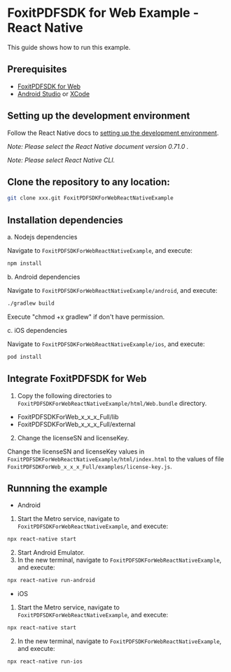 # FoxitPDFSDK for Web Example - React Native

This guide shows how to run this example.

## Prerequisites

- [FoxitPDFSDK for Web](https://developers.foxit.com/products/web/)
- [Android Studio](https://developer.android.com/studio) or [XCode](https://developer.apple.com/xcode/)

## Setting up the development environment
Follow the React Native docs to [setting up the development environment](https://reactnative.dev/docs/environment-setup). 

_Note: Please select the React Native document version 0.71.0 ._

_Note: Please select React Native CLI._

## Clone the repository to any location:

```bash
git clone xxx.git FoxitPDFSDKForWebReactNativeExample
```

## Installation dependencies

a. Nodejs dependencies

Navigate to `FoxitPDFSDKForWebReactNativeExample`, and execute:

```bash
npm install
```

b. Android dependencies

Navigate to `FoxitPDFSDKForWebReactNativeExample/android`, and execute:

```bash
./gradlew build
```

Execute "chmod +x gradlew" if don't have permission.

c. iOS dependencies

Navigate to `FoxitPDFSDKForWebReactNativeExample/ios`, and execute:

```bash
pod install
```

## Integrate FoxitPDFSDK for Web

1. Copy the following directories to `FoxitPDFSDKForWebReactNativeExample/html/Web.bundle` directory.

- FoxitPDFSDKForWeb_x_x_x_Full/lib
- FoxitPDFSDKForWeb_x_x_x_Full/external

2. Change the licenseSN and licenseKey.

Change the licenseSN and licenseKey values in `FoxitPDFSDKForWebReactNativeExample/html/index.html` to the values of file `FoxitPDFSDKForWeb_x_x_x_Full/examples/license-key.js`.

## Runnning the example

- Android

1. Start the Metro service, navigate to `FoxitPDFSDKForWebReactNativeExample`, and execute:
```bash
npx react-native start
```
2. Start Android Emulator.
3. In the new terminal, navigate to `FoxitPDFSDKForWebReactNativeExample`, and execute:
```bash
npx react-native run-android
```

- iOS

1. Start the Metro service, navigate to `FoxitPDFSDKForWebReactNativeExample`, and execute:
```bash
npx react-native start
```
2. In the new terminal, navigate to `FoxitPDFSDKForWebReactNativeExample`, and execute:
```bash
npx react-native run-ios
```
